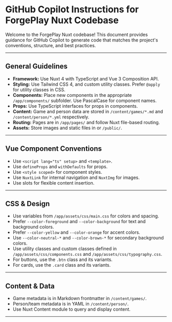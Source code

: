 # GitHub Copilot Instructions for ForgePlay Nuxt Codebase

Welcome to the ForgePlay Nuxt codebase! This document provides guidance for GitHub Copilot to generate code that matches the project's conventions, structure, and best practices.

---

## General Guidelines

- **Framework:** Use Nuxt 4 with TypeScript and Vue 3 Composition API.
- **Styling:** Use Tailwind CSS 4, and custom utility classes. Prefer `@apply` for utility classes in CSS.
- **Components:** Place new components in the appropriate `/app/components/` subfolder. Use PascalCase for component names.
- **Props:** Use TypeScript interfaces for props in components.
- **Content:** Game and person data are stored in `/content/games/*.md` and `/content/person/*.yml` respectively.
- **Routing:** Pages are in `/app/pages/` and follow Nuxt file-based routing.
- **Assets:** Store images and static files in or `/public/`.

---

## Vue Component Conventions

- Use `<script lang="ts" setup>` and `<template>`.
- Use `defineProps` and `withDefaults` for props.
- Use `<style scoped>` for component styles.
- Use `NuxtLink` for internal navigation and `NuxtImg` for images.
- Use slots for flexible content insertion.

---

## CSS & Design

- Use variables from `/app/assets/css/main.css` for colors and spacing.
- Prefer `--color-foreground` and `--color-background` for text and background colors.
- Prefer `--color-yellow` and `--color-orange` for accent colors.
- Use `--color-neutral-*` and `--color-brown-*` for secondary background colors.
- Use utility classes and custom classes defined in `/app/assets/css/components.css` and `/app/assets/css/typography.css`.
- For buttons, use the `.btn` class and its variants.
- For cards, use the `.card` class and its variants.

---

## Content & Data

- Game metadata is in Markdown frontmatter in `/content/games/`.
- Person/team metadata is in YAML in `/content/person/`.
- Use Nuxt Content module to query and display content.

---
